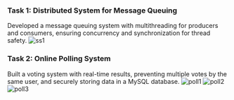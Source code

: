 ### Task 1: Distributed System for Message Queuing
Developed a message queuing system with multithreading for producers and consumers, ensuring concurrency and synchronization for thread safety.
![ss1](https://github.com/user-attachments/assets/b73cee03-d012-495a-ac29-2bc5f09da4da)


### Task 2: Online Polling System
Built a voting system with real-time results, preventing multiple votes by the same user, and securely storing data in a MySQL database.
![poll1](https://github.com/user-attachments/assets/be9e22ea-06e1-4a75-884c-f786ce0dfefb)
![poll2](https://github.com/user-attachments/assets/54cb89b5-e554-4772-91a1-09ed92d051cb)
![poll3](https://github.com/user-attachments/assets/5cd1f461-0ddc-4882-b4f2-614d634ba606)

